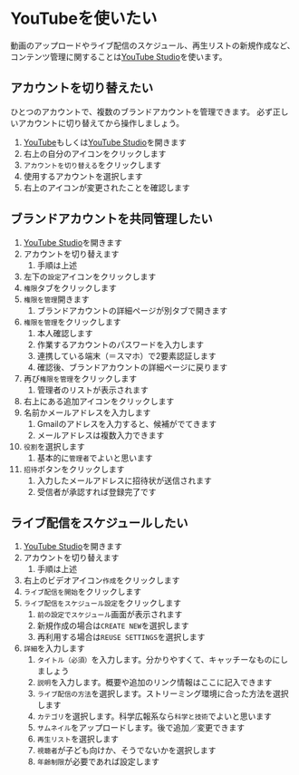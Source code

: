 # YouTubeを使いたい

動画のアップロードやライブ配信のスケジュール、再生リストの新規作成など、コンテンツ管理に関することは[YouTube Studio](https://studio.youtube.com)を使います。

## アカウントを切り替えたい

ひとつのアカウントで、複数のブランドアカウントを管理できます。
必ず正しいアカウントに切り替えてから操作しましょう。

1. [YouTube](https://www.youtube.com)もしくは[YouTube Studio](https://studio.youtube.com)を開きます
2. 右上の自分のアイコンをクリックします
3. ``アカウントを切り替える``をクリックします
4. 使用するアカウントを選択します
5. 右上のアイコンが変更されたことを確認します

## ブランドアカウントを共同管理したい

1. [YouTube Studio](https://studio.youtube.com/)を開きます
2. アカウントを切り替えます
   1. 手順は上述
3. 左下の``設定``アイコンをクリックします
4. ``権限``タブをクリックします
5. ``権限を管理``開きます
   1. ブランドアカウントの詳細ページが別タブで開きます
6. ``権限を管理``をクリックします
   1. 本人確認します
   2. 作業するアカウントのパスワードを入力します
   3. 連携している端末（＝スマホ）で2要素認証します
   4. 確認後、ブランドアカウントの詳細ページに戻ります
7. 再び``権限を管理``をクリックします
   1. 管理者のリストが表示されます
8. 右上にある追加アイコンをクリックします
9. 名前かメールアドレスを入力します
   1.  Gmailのアドレスを入力すると、候補がでてきます
   2.  メールアドレスは複数入力できます
10. ``役割``を選択します
    1.  基本的に``管理者``でよいと思います
11. ``招待``ボタンをクリックします
    1.  入力したメールアドレスに招待状が送信されます
    2.  受信者が承認すれば登録完了です


## ライブ配信をスケジュールしたい

1. [YouTube Studio](https://studio.youtube.com/)を開きます
2. アカウントを切り替えます
   1. 手順は上述
3. 右上のビデオアイコン``作成``をクリックします
4. ``ライブ配信を開始``をクリックします
5. ``ライブ配信をスケジュール設定``をクリックします
   1. ``前の設定でスケジュール``画面が表示されます
   2. 新規作成の場合は``CREATE NEW``を選択します
   3. 再利用する場合は``REUSE SETTINGS``を選択します
6. ``詳細``を入力します
   1. ``タイトル（必須）``を入力します。分かりやすくて、キャッチーなものにしましょう
   2. ``説明``を入力します。概要や追加のリンク情報はここに記入できます
   3. ``ライブ配信の方法``を選択します。ストリーミング環境に合った方法を選択します
   4. ``カテゴリ``を選択します。科学広報系なら``科学と技術``でよいと思います
   5. ``サムネイル``をアップロードします。後で追加／変更できます
   6. ``再生リスト``を選択します
   7. ``視聴者``が子ども向けか、そうでないかを選択します
   8. ``年齢制限``が必要であれば設定します
